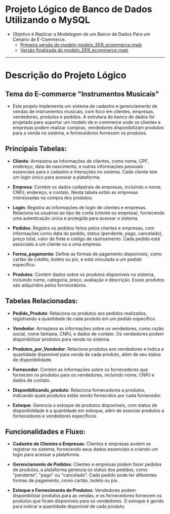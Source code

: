 # Projeto Lógico de Banco de Dados Utilizando o MySQL
- Objetivo é Replicar a Modelagem de um Banco de Dados Para um Cenário de E-Commerce.
    - [Primeira versão do modelo modelo_EER_ecommerce.mwb](modelo_EER_ecommerce.mwb)
    - [Versão finalizada do modelo_EER_ecommerce.mwb](modelo_EER_ecommerce_finalizado.mwb)
---
# Descrição do Projeto Lógico
## Tema do E-commerce **"Instrumentos Musicais"**
- Este projeto implementa um sistema de cadastro e gerenciamento de vendas de instrumentos musicais, com foco em clientes, empresas, vendedores, produtos e pedidos. A estrutura do banco de dados foi projetada para suportar um modelo de e-commerce onde os clientes e empresas podem realizar compras, vendedores disponibilizam produtos para a venda no sistema, e fornecedores fornecem os produtos.

## Principais Tabelas:
- **Cliente**: Armazena as informações de clientes, como nome, CPF, endereço, data de nascimento, e outras informações pessoais essenciais para o cadastro e interações no sistema. Cada cliente tem um login único para acessar a plataforma.

- **Empresa**: Contém os dados cadastrais de empresas, incluindo o nome, CNPJ, endereço, e contato. Nesta tabela estão as empresas interessadas na compra dos produtos.

- **Login**: Registra as informações de login de clientes e empresas. Relaciona os usuários ao tipo de conta (cliente ou empresa), fornecendo uma autenticação única e protegida para acessar o sistema.

- **Pedidos**: Registra os pedidos feitos pelos clientes e empresas, com informações como data do pedido, status (pendente, pago, cancelado), preço total, valor do frete e código de rastreamento. Cada pedido está associado a um cliente ou a uma empresa.

- **Forma_pagamento**: Define as formas de pagamento disponíveis, como cartão de crédito, boleto ou pix, e está vinculada a um pedido específico.

- **Produtos**: Contém dados sobre os produtos disponíveis no sistema, incluindo nome, categoria, preço, avaliação e descrição. Esses produtos são adquiridos pelos fornecedores.

## Tabelas Relacionadas:
- **Pedido_Produto**: Relaciona os produtos aos pedidos realizados, registrando a quantidade de cada produto em um pedido específico.

- **Vendedor**: Armazena as informações sobre os vendedores, como razão social, nome fantasia, CNPJ, e dados de contato. Os vendedores podem disponibilizar produtos para venda no sistema.

- **Produtos_por_Vendedor**: Relaciona produtos aos vendedores e indica a quantidade disponível para venda de cada produto, além de seu status de disponibilidade.

- **Fornecedor**: Contém as informações sobre os fornecedores que fornecem os produtos para os vendedores, incluindo nome, CNPJ e dados de contato.

- **Disponibilizando_produto**: Relaciona fornecedores a produtos, indicando quais produtos estão sendo fornecidos por cada fornecedor.

- **Estoque**: Gerencia o estoque de produtos disponíveis, com status de disponibilidade e a quantidade em estoque, além de associar produtos a fornecedores e vendedores específicos.

## Funcionalidades e Fluxo:
- **Cadastro de Clientes e Empresas**: Clientes e empresas podem se registrar no sistema, fornecendo seus dados essenciais e criando um login para acessar a plataforma.

- **Gerenciamento de Pedidos**: Clientes e empresas podem fazer pedidos de produtos, a plataforma gerencia os status dos pedidos, como "pendente", "pago" ou "cancelado". Cada pedido pode ter diferentes formas de pagamento, como cartão, boleto ou pix.

- **Estoque e Fornecimento de Produtos**: Vendedores podem disponibilizar produtos para as vendas, e os fornecedores fornecem os produtos que ficam disponíveis para os vendedores. O estoque é gerido para indicar a quantidade disponível de cada produto.

